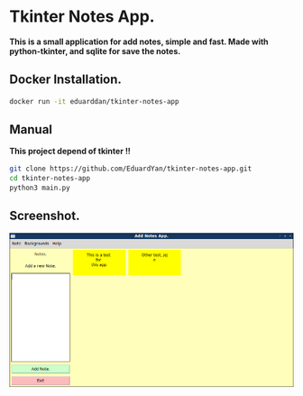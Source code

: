 # Tkinter Notes App.

__This is a small application for add notes, simple and fast. Made with python-tkinter, and sqlite for save the notes.__

## Docker Installation.

```bash
docker run -it eduarddan/tkinter-notes-app
```

## Manual

__This project depend of tkinter !!__

```bash
git clone https://github.com/EduardYan/tkinter-notes-app.git
cd tkinter-notes-app
python3 main.py
```

## Screenshot.
![screenshot](./doc/screenshot.png)